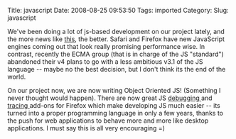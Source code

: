 Title: javascript
Date: 2008-08-25 09:53:50
Tags: imported
Category: 
Slug: javascript

We've been doing a lot of js-based development on our project lately, and the more news like <a href="http://shaver.off.net/diary/2008/08/22/the-birth-of-a-faster-monkey/">this</a>, the better.  Safari and Firefox have new JavaScript engines coming out that look really promising performance wise.  In contrast, recently the ECMA group (that is in charge of the JS "standard") abandoned their v4 plans to go with a less ambitious v3.1 of the JS language -- maybe no the best decision, but I don't think its the end of the world.

On our project now, we are now writing Object Oriented JS! (Something I never thought would happen).  There are now great JS <a href="http://getfirebug.com/">debugging </a>and <a href="http://www.hacksrus.com/~ginda/venkman/">tracing </a>add-ons for Firefox which make developing JS much easier -- its turned into a proper programming language in only a few years, thanks to the push for web applications to behave more and more like desktop applications.  I must say this is all very encouraging =)
